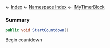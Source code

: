 ← [Index](Api-Index) ← [Namespace Index](Namespace-Index) ← [IMyTimerBlock](SpaceEngineers.Game.ModAPI.Ingame.IMyTimerBlock)

### Summary

```csharp
public void StartCountdown()
```

Begin countdown

